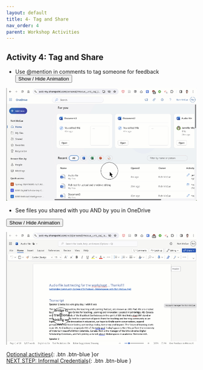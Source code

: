 ```yaml
---
layout: default
title: 4- Tag and Share 
nav_order: 4
parent: Workshop Activities
---
```


## Activity 4: Tag and Share
-  Use @mention in comments to tag someone for feedback
 <button onclick="toggle('gif1')">Show / Hide Animation </button>
 <div id="gif1">
 <img src="images/onedrive-shared.gif">
  </div>
  
-  See files you shared with you AND by you in OneDrive

 <button onclick="toggle('gif2')">Show / Hide Animation </button>
 <div id="gif2">
 <img src="images/onedrive-feedback.gif">
  </div>
  
<script>  

    function toggle(input) {
        var x = document.getElementById(input);
        if (x.style.display === "none") {
            x.style.display = "block";
        } else {
            x.style.display = "none";
        }
    }
</script>

[Optional activities](optional-activities.html){: .btn .btn-blue }or<br>
[NEXT STEP: Informal Credentials](informal-credentials.html){: .btn .btn-blue }
